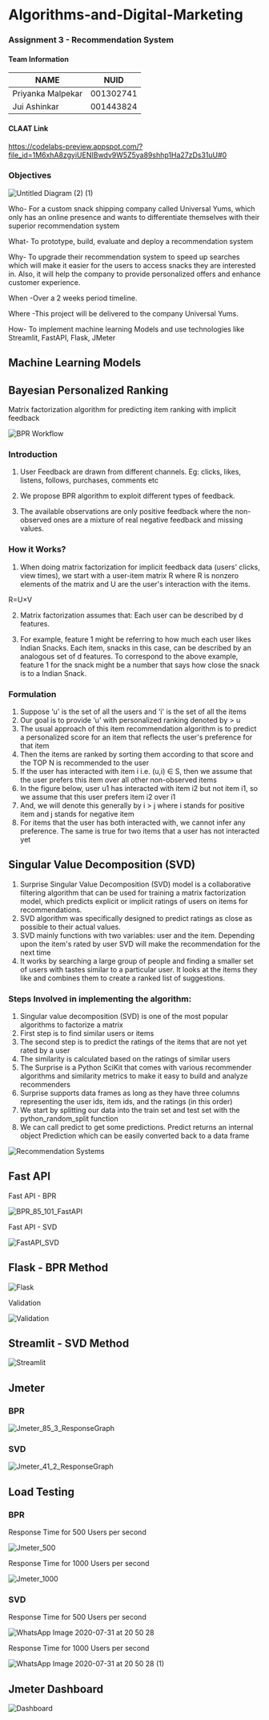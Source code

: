 # Algorithms-and-Digital-Marketing


### Assignment 3 - Recommendation System

#### Team Information

| NAME              |     NUID        |
|------------------ |-----------------|
| Priyanka Malpekar |   001302741     |
|   Jui Ashinkar    |   001443824     |

#### CLAAT Link
https://codelabs-preview.appspot.com/?file_id=1M6xhA8zgyiUENIBwdv9W5Z5ya89shhp1Ha27zDs31uU#0

### Objectives

![Untitled Diagram (2) (1)](https://user-images.githubusercontent.com/59594174/89115596-1c95a080-d458-11ea-9af4-5f11cff66b15.jpg)

Who- For a custom snack shipping company called Universal Yums, which only has an online presence and wants to differentiate themselves with their superior recommendation system

What- To prototype, build, evaluate and deploy a recommendation system

Why- To upgrade their recommendation system to speed up searches which will make it easier for the users to access snacks they are interested in. Also, it will help the company to provide personalized offers and enhance customer experience.

When -Over a 2 weeks period timeline.

Where -This project will be delivered to the company Universal Yums.

How- To implement machine learning Models and use technologies like Streamlit, FastAPI, Flask, JMeter

## Machine Learning Models

## Bayesian Personalized Ranking
Matrix factorization algorithm for predicting item ranking with implicit feedback

![BPR Workflow](https://user-images.githubusercontent.com/59594174/89115615-74cca280-d458-11ea-9b2b-51b377af686e.jpg)

### Introduction
1. User Feedback are drawn from different channels.
Eg: clicks, likes, listens, follows, purchases, comments etc

2. We propose BPR algorithm to exploit different types of feedback.

3. The available observations are only positive feedback where the non-observed ones are a mixture of real negative feedback and missing values.

### How it Works?
1. When doing matrix factorization for implicit feedback data (users' clicks, view times), we start with a user-item matrix R where R is nonzero elements of the matrix and U are the user's interaction with the items.

R=U×V

2. Matrix factorization assumes that: Each user can be described by d features.

3. For example, feature 1 might be referring to how much each user likes Indian Snacks. Each item, snacks in this case, can be described by an analogous set of d features. To correspond to the above example, feature 1 for the snack might be a number that says how close the snack is to a Indian Snack.

### Formulation

1. Suppose ‘u' is the set of all the users and ‘i' is the set of all the items
2. Our goal is to provide ‘u' with personalized ranking denoted by > u
3. The usual approach of this item recommendation algorithm is to predict a personalized score for an item that reflects the user's preference for that item
4. Then the items are ranked by sorting them according to that score and the TOP N is recommended to the user
5. If the user has interacted with item i i.e. (u,i) ∈ S, then we assume that the user prefers this item over all other non-observed items
6. In the figure below, user u1 has interacted with item i2 but not item i1, so we assume that this user prefers item i2 over i1
7. And, we will denote this generally by i > j where i stands for positive item and j stands for negative item
8. For items that the user has both interacted with, we cannot infer any preference. The same is true for two items that a user has not interacted yet

## Singular Value Decomposition (SVD)

1. Surprise Singular Value Decomposition (SVD) model is a collaborative filtering algorithm that can be used for training a matrix factorization model, which predicts explicit or implicit ratings of users on items for recommendations.
2. SVD algorithm was specifically designed to predict ratings as close as possible to their actual values.
3. SVD mainly functions with two variables: user and the item. Depending upon the item's rated by user SVD will make the recommendation for the next time
4. It works by searching a large group of people and finding a smaller set of users with tastes similar to a particular user. It looks at the items they like and combines them to create a ranked list of suggestions.

### Steps Involved in implementing the algorithm:

1. Singular value decomposition (SVD) is one of the most popular algorithms to factorize a matrix
2. First step is to find similar users or items
3. The second step is to predict the ratings of the items that are not yet rated by a user
4. The similarity is calculated based on the ratings of similar users
5. The Surprise is a Python SciKit that comes with various recommender algorithms and similarity metrics to make it easy to build and analyze recommenders
6. Surprise supports data frames as long as they have three columns representing the user ids, item ids, and the ratings (in this order)
7. We start by splitting our data into the train set and test set with the python_random_split function
8. We can call predict to get some predictions. Predict returns an internal object Prediction which can be easily converted back to a data frame

![Recommendation Systems](https://user-images.githubusercontent.com/59594174/89115681-194ee480-d459-11ea-865a-791d4a3b2db3.png)

## Fast API

Fast API - BPR

![BPR_85_101_FastAPI](https://user-images.githubusercontent.com/59594174/89115696-4ac7b000-d459-11ea-86d4-052118c196c9.PNG)

Fast API - SVD

![FastAPI_SVD](https://user-images.githubusercontent.com/59594174/89115699-4e5b3700-d459-11ea-800e-c7a9308892e4.PNG)


## Flask - BPR Method

![Flask](https://user-images.githubusercontent.com/59594174/89115725-895d6a80-d459-11ea-85b9-2ee071d86169.PNG)

Validation

![Validation](https://user-images.githubusercontent.com/59594174/89115729-90847880-d459-11ea-86f2-8239e25ec0a4.PNG)


## Streamlit - SVD Method

![Streamlit](https://user-images.githubusercontent.com/59594174/89115746-bd389000-d459-11ea-9f0c-a05321407e44.PNG)

## Jmeter

### BPR

![Jmeter_85_3_ResponseGraph](https://user-images.githubusercontent.com/59594174/89115766-f6710000-d459-11ea-8959-8001ffa8f818.PNG)

### SVD

![Jmeter_41_2_ResponseGraph](https://user-images.githubusercontent.com/59594174/89115817-ac3c4e80-d45a-11ea-8015-39447f702a1f.PNG)

## Load Testing

### BPR
Response Time for 500 Users per second

![Jmeter_500](https://user-images.githubusercontent.com/59594174/89115838-e6a5eb80-d45a-11ea-8a79-40dd280a1e85.PNG)

Response Time for 1000 Users per second

![Jmeter_1000](https://user-images.githubusercontent.com/59594174/89115839-e6a5eb80-d45a-11ea-917b-d440eec2900a.PNG)

### SVD
Response Time for 500 Users per second

![WhatsApp Image 2020-07-31 at 20 50 28](https://user-images.githubusercontent.com/59594174/89115876-587e3500-d45b-11ea-9a93-0e7dee0209a2.jpeg)

Response Time for 1000 Users per second

![WhatsApp Image 2020-07-31 at 20 50 28 (1)](https://user-images.githubusercontent.com/59594174/89115881-6338ca00-d45b-11ea-877e-403bd2143d11.jpeg)


## Jmeter Dashboard

![Dashboard](https://user-images.githubusercontent.com/59594174/89115851-0806d780-d45b-11ea-9dfc-000b763aa9f3.PNG)










